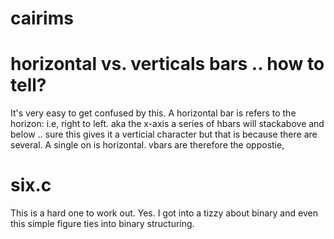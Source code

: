# cairims

# horizontal vs. verticals bars .. how to tell?
It's very easy to get confused by this. A horizontal bar is
refers to the horizon: i.e, right to left. aka the x-axis
a series of hbars will stackabove and below .. sure this gives it a verticial character
but that is because there are several. A single on is horizontal.
vbars are therefore the oppostie,




# six.c
This is a hard one to work out.
Yes. I got into a tizzy about binary and even this simple figure
ties into binary structuring.
